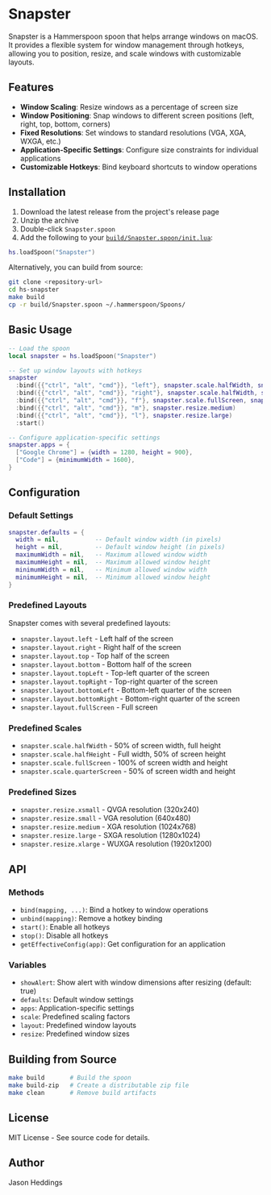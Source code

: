 # Snapster

Snapster is a Hammerspoon spoon that helps arrange windows on macOS. It provides a flexible system for window management through hotkeys, allowing you to position, resize, and scale windows with customizable layouts.

## Features

- **Window Scaling**: Resize windows as a percentage of screen size
- **Window Positioning**: Snap windows to different screen positions (left, right, top, bottom, corners)
- **Fixed Resolutions**: Set windows to standard resolutions (VGA, XGA, WXGA, etc.)
- **Application-Specific Settings**: Configure size constraints for individual applications
- **Customizable Hotkeys**: Bind keyboard shortcuts to window operations

## Installation

1. Download the latest release from the project's release page
2. Unzip the archive
3. Double-click `Snapster.spoon`
4. Add the following to your [`build/Snapster.spoon/init.lua`](build/Snapster.spoon/init.lua ):

```lua
hs.loadSpoon("Snapster")
```

Alternatively, you can build from source:

```sh
git clone <repository-url>
cd hs-snapster
make build
cp -r build/Snapster.spoon ~/.hammerspoon/Spoons/
```

## Basic Usage

```lua
-- Load the spoon
local snapster = hs.loadSpoon("Snapster")

-- Set up window layouts with hotkeys
snapster
  :bind({{"ctrl", "alt", "cmd"}}, "left"}, snapster.scale.halfWidth, snapster.layout.left)
  :bind({{"ctrl", "alt", "cmd"}}, "right"}, snapster.scale.halfWidth, snapster.layout.right)
  :bind({{"ctrl", "alt", "cmd"}}, "f"}, snapster.scale.fullScreen, snapster.layout.fullScreen)
  :bind({{"ctrl", "alt", "cmd"}}, "m"}, snapster.resize.medium)
  :bind({{"ctrl", "alt", "cmd"}}, "l"}, snapster.resize.large)
  :start()

-- Configure application-specific settings
snapster.apps = {
  ["Google Chrome"] = {width = 1280, height = 900},
  ["Code"] = {minimumWidth = 1600},
}
```

## Configuration

### Default Settings

```lua
snapster.defaults = {
  width = nil,          -- Default window width (in pixels)
  height = nil,         -- Default window height (in pixels)
  maximumWidth = nil,   -- Maximum allowed window width
  maximumHeight = nil,  -- Maximum allowed window height
  minimumWidth = nil,   -- Minimum allowed window width
  minimumHeight = nil,  -- Minimum allowed window height
}
```

### Predefined Layouts

Snapster comes with several predefined layouts:

- `snapster.layout.left` - Left half of the screen
- `snapster.layout.right` - Right half of the screen
- `snapster.layout.top` - Top half of the screen
- `snapster.layout.bottom` - Bottom half of the screen
- `snapster.layout.topLeft` - Top-left quarter of the screen
- `snapster.layout.topRight` - Top-right quarter of the screen
- `snapster.layout.bottomLeft` - Bottom-left quarter of the screen
- `snapster.layout.bottomRight` - Bottom-right quarter of the screen
- `snapster.layout.fullScreen` - Full screen

### Predefined Scales

- `snapster.scale.halfWidth` - 50% of screen width, full height
- `snapster.scale.halfHeight` - Full width, 50% of screen height
- `snapster.scale.fullScreen` - 100% of screen width and height
- `snapster.scale.quarterScreen` - 50% of screen width and height

### Predefined Sizes

- `snapster.resize.xsmall` - QVGA resolution (320x240)
- `snapster.resize.small` - VGA resolution (640x480)
- `snapster.resize.medium` - XGA resolution (1024x768)
- `snapster.resize.large` - SXGA resolution (1280x1024)
- `snapster.resize.xlarge` - WUXGA resolution (1920x1200)

## API

### Methods

- `bind(mapping, ...)`: Bind a hotkey to window operations
- `unbind(mapping)`: Remove a hotkey binding
- `start()`: Enable all hotkeys
- `stop()`: Disable all hotkeys
- `getEffectiveConfig(app)`: Get configuration for an application

### Variables

- `showAlert`: Show alert with window dimensions after resizing (default: true)
- `defaults`: Default window settings
- `apps`: Application-specific settings
- `scale`: Predefined scaling factors
- `layout`: Predefined window layouts
- `resize`: Predefined window sizes

## Building from Source

```sh
make build       # Build the spoon
make build-zip   # Create a distributable zip file
make clean       # Remove build artifacts
```

## License

MIT License - See source code for details.

## Author

Jason Heddings
